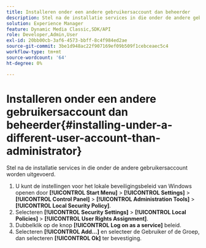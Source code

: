 ```yaml
---
title: Installeren onder een andere gebruikersaccount dan beheerder
description: Stel na de installatie services in die onder de andere gebruikersaccount worden uitgevoerd.
solution: Experience Manager
feature: Dynamic Media Classic,SDK/API
role: Developer,Admin,User
exl-id: 20bb00cb-3af6-4573-bbff-8c4f984ed2ae
source-git-commit: 3be1d948ac22f907169ef09b509f1cebceaec5c4
workflow-type: tm+mt
source-wordcount: '64'
ht-degree: 0%

---
```


# Installeren onder een andere gebruikersaccount dan beheerder{#installing-under-a-different-user-account-than-administrator}

Stel na de installatie services in die onder de andere gebruikersaccount worden uitgevoerd.

1. U kunt de instellingen voor het lokale beveiligingsbeleid van Windows openen door **[!UICONTROL Start Menu]** > **[!UICONTROL Settings]** > **[!UICONTROL Control Panel]** > **[!UICONTROL Administration Tools]** > **[!UICONTROL Local Security Policy]**.
1. Selecteren **[!UICONTROL Security Settings]** > **[!UICONTROL Local Policies]** > **[!UICONTROL User Rights Assignment]**.
1. Dubbelklik op de knop **[!UICONTROL Log on as a service]** beleid.
1. Selecteren **[!UICONTROL Add…]** en selecteer de Gebruiker of de Groep, dan selecteren **[!UICONTROL Ok]** ter bevestiging.
